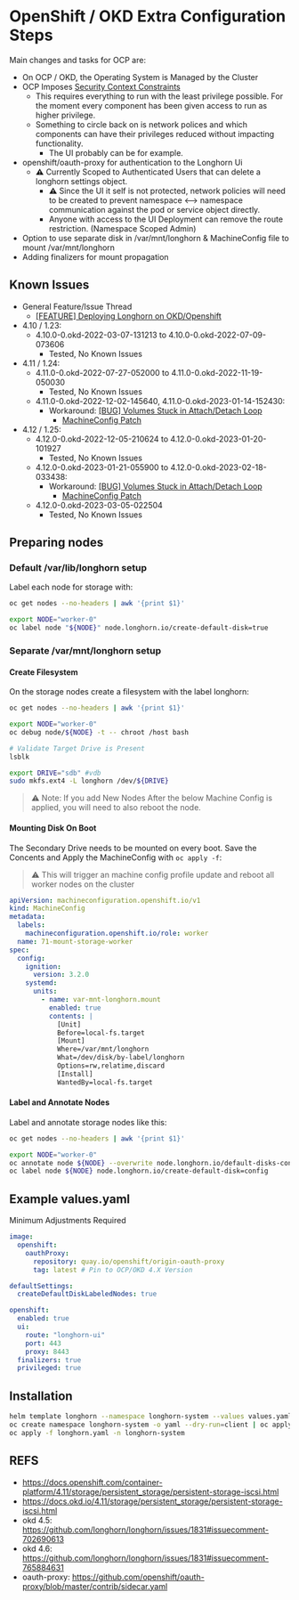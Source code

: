 # OpenShift / OKD Extra Configuration Steps

Main changes and tasks for OCP are:

- On OCP / OKD, the Operating System is Managed by the Cluster
- OCP Imposes [Security Context Constraints](https://docs.openshift.com/container-platform/4.11/authentication/managing-security-context-constraints.html)
  - This requires everything to run with the least privilege possible. For the moment every component has been given access to run as higher privilege.
  - Something to circle back on is network polices and which components can have their privileges reduced without impacting functionality.
    - The UI probably can be for example.
- openshift/oauth-proxy for authentication to the Longhorn Ui
  - **⚠️** Currently Scoped to Authenticated Users that can delete a longhorn settings object.
    - **⚠️** Since the UI it self is not protected, network policies will need to be created to prevent namespace <--> namespace communication against the pod or service object directly.
    - Anyone with access to the UI Deployment can remove the route restriction. (Namespace Scoped Admin)
- Option to use separate disk in /var/mnt/longhorn & MachineConfig file to mount /var/mnt/longhorn
- Adding finalizers for mount propagation

## Known Issues

- General Feature/Issue Thread
  - [[FEATURE] Deploying Longhorn on OKD/Openshift](https://github.com/longhorn/longhorn/issues/1831)
- 4.10 / 1.23:
  - 4.10.0-0.okd-2022-03-07-131213 to 4.10.0-0.okd-2022-07-09-073606
    - Tested, No Known Issues
- 4.11 / 1.24:
  - 4.11.0-0.okd-2022-07-27-052000 to 4.11.0-0.okd-2022-11-19-050030
    - Tested, No Known Issues
  - 4.11.0-0.okd-2022-12-02-145640, 4.11.0-0.okd-2023-01-14-152430:
    - Workaround: [[BUG] Volumes Stuck in Attach/Detach Loop](https://github.com/longhorn/longhorn/issues/4988)
      - [MachineConfig Patch](https://github.com/longhorn/longhorn/issues/4988#issuecomment-1345676772)
- 4.12 / 1.25:
  - 4.12.0-0.okd-2022-12-05-210624 to 4.12.0-0.okd-2023-01-20-101927
    - Tested, No Known Issues
  - 4.12.0-0.okd-2023-01-21-055900 to 4.12.0-0.okd-2023-02-18-033438:
    - Workaround: [[BUG] Volumes Stuck in Attach/Detach Loop](https://github.com/longhorn/longhorn/issues/4988)
      - [MachineConfig Patch](https://github.com/longhorn/longhorn/issues/4988#issuecomment-1345676772)
  - 4.12.0-0.okd-2023-03-05-022504
    - Tested, No Known Issues

## Preparing nodes

### Default /var/lib/longhorn setup

Label each node for storage with:

```bash
oc get nodes --no-headers | awk '{print $1}'

export NODE="worker-0"
oc label node "${NODE}" node.longhorn.io/create-default-disk=true
```

### Separate /var/mnt/longhorn setup

#### Create Filesystem

On the storage nodes create a filesystem with the label longhorn:

```bash
oc get nodes --no-headers | awk '{print $1}'

export NODE="worker-0"
oc debug node/${NODE} -t -- chroot /host bash

# Validate Target Drive is Present
lsblk

export DRIVE="sdb" #vdb
sudo mkfs.ext4 -L longhorn /dev/${DRIVE}
```

> ⚠️ Note: If you add New Nodes After the below Machine Config is applied, you will need to also reboot the node.

#### Mounting Disk On Boot

The Secondary Drive needs to be mounted on every boot. Save the Concents and Apply the MachineConfig with `oc apply -f`:

> ⚠️ This will trigger an machine config profile update and reboot all worker nodes on the cluster

```yaml
apiVersion: machineconfiguration.openshift.io/v1
kind: MachineConfig
metadata:
  labels:
    machineconfiguration.openshift.io/role: worker
  name: 71-mount-storage-worker
spec:
  config:
    ignition:
      version: 3.2.0
    systemd:
      units:
        - name: var-mnt-longhorn.mount
          enabled: true
          contents: |
            [Unit]
            Before=local-fs.target
            [Mount]
            Where=/var/mnt/longhorn
            What=/dev/disk/by-label/longhorn
            Options=rw,relatime,discard
            [Install]
            WantedBy=local-fs.target
```

#### Label and Annotate Nodes

Label and annotate storage nodes like this:

```bash
oc get nodes --no-headers | awk '{print $1}'

export NODE="worker-0"
oc annotate node ${NODE} --overwrite node.longhorn.io/default-disks-config='[{"path":"/var/mnt/longhorn","allowScheduling":true}]'
oc label node ${NODE} node.longhorn.io/create-default-disk=config
```

## Example values.yaml

Minimum Adjustments Required

```yaml
image:
  openshift:
    oauthProxy:
      repository: quay.io/openshift/origin-oauth-proxy
      tag: latest # Pin to OCP/OKD 4.X Version

defaultSettings:
  createDefaultDiskLabeledNodes: true

openshift:
  enabled: true
  ui:
    route: "longhorn-ui"
    port: 443
    proxy: 8443
  finalizers: true
  privileged: true
```

## Installation

```bash
helm template longhorn --namespace longhorn-system --values values.yaml --no-hooks  > longhorn.yaml
oc create namespace longhorn-system -o yaml --dry-run=client | oc apply -f -
oc apply -f longhorn.yaml -n longhorn-system
```

## REFS

- <https://docs.openshift.com/container-platform/4.11/storage/persistent_storage/persistent-storage-iscsi.html>
- <https://docs.okd.io/4.11/storage/persistent_storage/persistent-storage-iscsi.html>
- okd 4.5: <https://github.com/longhorn/longhorn/issues/1831#issuecomment-702690613>
- okd 4.6: <https://github.com/longhorn/longhorn/issues/1831#issuecomment-765884631>
- oauth-proxy: <https://github.com/openshift/oauth-proxy/blob/master/contrib/sidecar.yaml>
